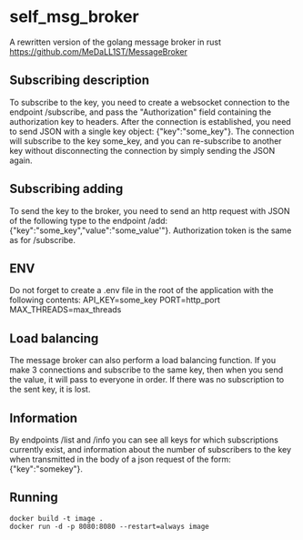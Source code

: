 # self_msg_broker

A rewritten version of the golang message broker in rust
https://github.com/MeDaLL1ST/MessageBroker

## Subscribing description

To subscribe to the key, you need to create a websocket connection to the endpoint /subscribe, and pass the "Authorization" field containing the authorization key to headers. After the connection is established, you need to send JSON with a single key object: {"key":"some_key"}. The connection will subscribe to the key some_key, and you can re-subscribe to another key without disconnecting the connection by simply sending the JSON again.

## Subscribing adding

To send the key to the broker, you need to send an http request with JSON of the following type to the endpoint /add: {"key":"some_key","value":"some_value'"}. Authorization token is the same as for /subscribe.

## ENV

Do not forget to create a .env file in the root of the application with the following contents:
API_KEY=some_key
PORT=http_port
MAX_THREADS=max_threads

## Load balancing

The message broker can also perform a load balancing function. If you make 3 connections and subscribe to the same key, then when you send the value, it will pass to everyone in order. If there was no subscription to the sent key, it is lost.

## Information

By endpoints /list and /info you can see all keys for which subscriptions currently exist, and information about the number of subscribers to the key when transmitted in the body of a json request of the form: {"key":"somekey"}.

## Running

    docker build -t image .
    docker run -d -p 8080:8080 --restart=always image